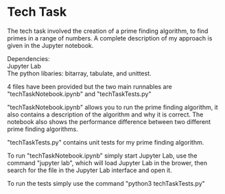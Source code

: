 # Tech Task

The tech task involved the creation of a prime finding algorithm, to find primes in a range of numbers. A complete description of my approach is given in the Jupyter notebook. 

Dependencies:  
Jupyter Lab  
The python libaries: bitarray, tabulate, and unittest.  

4 files have been provided but the two main runnables are "techTaskNotebook.ipynb" and "techTaskTests.py"  

"techTaskNotebook.ipynb" allows you to run the prime finding algorithm, it also contains a description of the algorithm and why it is correct. The notebook also shows the performance difference between two different prime finding algorithms.  

"techTaskTests.py" contains unit tests for my prime finding algorithm.  

To run "techTaskNotebook.ipynb" simply start Jupyter Lab, use the command "jupyter lab", which will load Jupyter Lab in the brower, then search for the file in the Jupyter Lab interface and open it.  

To run the tests simply use the command "python3 techTaskTests.py"
